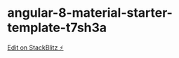 # angular-8-material-starter-template-t7sh3a

[Edit on StackBlitz ⚡️](https://stackblitz.com/edit/angular-8-material-starter-template-t7sh3a)
